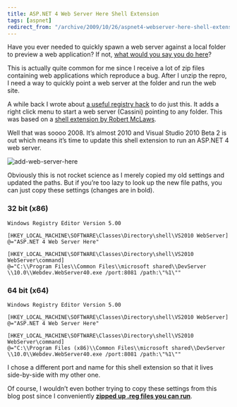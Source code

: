 ```yaml
---
title: ASP.NET 4 Web Server Here Shell Extension
tags: [aspnet]
redirect_from: "/archive/2009/10/26/aspnet4-webserver-here-shell-extension.aspx/"
---
```


Have you ever needed to quickly spawn a web server against a local
folder to preview a web application? If not, [what would you say you do
here](http://www.youtube.com/watch?v=iKa68kWkP48&feature=related "What would you say, you do here?")?

This is actually quite common for me since I receive a lot of zip files
containing web applications which reproduce a bug. After I unzip the
repro, I need a way to quickly point a web server at the folder and run
the web site.

A while back I wrote about [a useful registry
hack](https://haacked.com/archive/2008/06/24/vs2008-web-server-here-shell-extension.aspx "VS2008 Web Server Here Shell Extension")
to do just this. It adds a right click menu to start a web server
(Cassini) pointing to any folder. This was based on a [shell extension
by Robert
McLaws](http://weblogs.asp.net/rmclaws/archive/2005/10/25/428422.aspx "ASP.NET 2.0 Web Server Here").

Well that was soooo 2008. It’s almost 2010 and Visual Studio 2010 Beta 2
is out which means it’s time to update this shell extension to run an
ASP.NET 4 web server.

![add-web-server-here](https://haacked.com/assets/images/haacked_com/WindowsLiveWriter/ASP.NET4WebServerHereShellExtension_91C4/add-web-server-here_3.png "add-web-server-here")

Obviously this is not rocket science as I merely copied my old settings
and updated the paths. But if you’re too lazy to look up the new file
paths, you can just copy these settings (changes are in bold).

### 32 bit (x86)

    Windows Registry Editor Version 5.00
     
    [HKEY_LOCAL_MACHINE\SOFTWARE\Classes\Directory\shell\VS2010 WebServer]
    @="ASP.NET 4 Web Server Here"
     
    [HKEY_LOCAL_MACHINE\SOFTWARE\Classes\Directory\shell\VS2010 WebServer\command]
    @="C:\\Program Files\\Common Files\\microsoft shared\\DevServer
    \\10.0\\Webdev.WebServer40.exe /port:8081 /path:\"%1\""

### 64 bit (x64)

    Windows Registry Editor Version 5.00
     
    [HKEY_LOCAL_MACHINE\SOFTWARE\Classes\Directory\shell\VS2010 WebServer]
    @="ASP.NET 4 Web Server Here"
     
    [HKEY_LOCAL_MACHINE\SOFTWARE\Classes\Directory\shell\VS2010 WebServer\command]
    @="C:\\Program Files (x86)\\Common Files\\microsoft shared\\DevServer
    \\10.0\\Webdev.WebServer40.exe /port:8081 /path:\"%1\""

I chose a different port and name for this shell extension so that it
lives side-by-side with my other one.

Of course, I wouldn’t even bother trying to copy these settings from
this blog post since I conveniently **[zipped up .reg files you can
run](http://code.haacked.com/util/AspNet4WebServerHereRegistry.zip "ASP.NET 4 Webserver Here")**.

